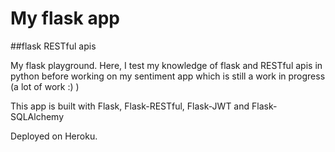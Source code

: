 # My flask app

##flask RESTful apis 

My flask playground. Here, I test my knowledge of flask and RESTful apis in python before working on my sentiment app which is still a work in progress (a lot of work :) ) 

This app is built with Flask, Flask-RESTful, Flask-JWT and Flask-SQLAlchemy

Deployed on Heroku. 